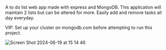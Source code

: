 
A to do list web app made with express and MongoDB.
This application will maintain 2 lists but can be altered for more.
Easily add and remove tasks all day everyday.  


VIP: 
Set up your cluster on mongodb.com before attempting to run this project.
   



![Screen Shot 2024-06-19 at 15 14 46](https://github.com/JJ-blossom/To-do-list-MongoDB/assets/139273128/6ed3b7d9-b7c8-4f7c-9f98-bb93b9cd865f)
